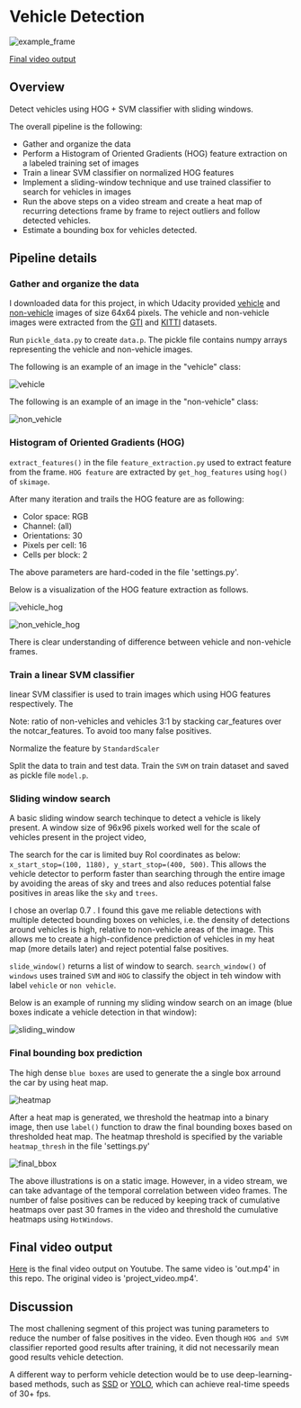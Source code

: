 # Vehicle Detection
![example_frame](example_images/final_bbox.png)

[Final video output](https://youtu.be/EKicEamm7JU)

## Overview
Detect vehicles using HOG + SVM classifier with sliding windows. 

The overall pipeline is the following:

* Gather and organize the data
* Perform a Histogram of Oriented Gradients (HOG) feature extraction on a labeled training set of images
* Train a linear SVM classifier on normalized HOG features
* Implement a sliding-window technique and use trained classifier to search for vehicles in images
* Run the above steps on a video stream and create a heat map of recurring detections frame by frame to reject outliers and follow detected vehicles.
* Estimate a bounding box for vehicles detected.

## Pipeline details
### Gather and organize the data
I downloaded data for this project, in which Udacity provided [vehicle](https://s3.amazonaws.com/udacity-sdc/Vehicle_Tracking/vehicles.zip) and [non-vehicle](https://s3.amazonaws.com/udacity-sdc/Vehicle_Tracking/non-vehicles.zip) images of size 64x64 pixels. The vehicle and non-vehicle images were extracted from the [GTI](http://www.gti.ssr.upm.es/data/Vehicle_database.html) and [KITTI](http://www.cvlibs.net/datasets/kitti/) datasets.

Run `pickle_data.py` to create `data.p`. The pickle file contains numpy arrays representing the vehicle and non-vehicle images.

The following is an example of an image in the "vehicle" class:

![vehicle](example_images/vehicle.png)

The following is an example of an image in the "non-vehicle" class:

![non_vehicle](example_images/non_vehicle.png)

### Histogram of Oriented Gradients (HOG)
 `extract_features()` in the file `feature_extraction.py` used to extract feature from the frame. `HOG feature` are extracted by `get_hog_features` using `hog()` of `skimage`.
    


After many iteration and trails the HOG feature are as following:

* Color space: RGB
* Channel: (all)
* Orientations: 30
* Pixels per cell: 16
* Cells per block: 2

The above parameters are hard-coded in the file 'settings.py'.

Below is a visualization of the HOG feature extraction as follows.

![vehicle_hog](example_images/vehicle_hog.png)



![non_vehicle_hog](example_images/non_vehicle_hog.png)

There is clear understanding of difference between vehicle and non-vehicle frames.



### Train a linear SVM classifier
linear SVM classifier is used to train images which using HOG features respectively. The 


        
Note: ratio of non-vehicles and vehicles 3:1 by stacking car_features over the notcar_features. To avoid too many false positives.
 
 Normalize the feature by `StandardScaler`

Split the data to train and test data. Train the `SVM` on train dataset and saved as pickle file `model.p`.


### Sliding window search
A basic sliding window search techinque to detect a vehicle is likely present. A window size of 96x96 pixels worked well for the scale of vehicles present in the project video, 


The search for the car is limited buy RoI coordinates as below: `x_start_stop=(100, 1180), y_start_stop=(400, 500)`. This allows the vehicle detector to perform faster than searching through the entire image by avoiding the areas of sky and trees and also reduces potential false positives in areas like the `sky` and `trees`.


I chose an overlap  0.7 . I found this gave me reliable detections with multiple detected bounding boxes on vehicles, i.e. the density of detections around vehicles is high, relative to non-vehicle areas of the image. This allows me to create a high-confidence prediction of vehicles in my heat map (more details later) and reject potential false positives.

`slide_window()` returns a list of window to search.
`search_window()` of `windows` uses trained `SVM` and `HOG` to classify the object in teh window with label `vehicle` or `non vehicle`. 


Below is an example of running my sliding window search on an image (blue boxes indicate a vehicle detection in that window):

![sliding_window](example_images/sliding_window.png)



### Final bounding box prediction

The high dense `blue boxes` are used to generate the a single box arround the car by using heat map.


![heatmap](example_images/heatmap.png)

After a heat map is generated, we threshold the heatmap into a binary image, then use `label()` function to draw the final bounding boxes based on thresholded heat map. The heatmap threshold is specified by the variable `heatmap_thresh` in the file 'settings.py' 

![final_bbox](example_images/final_bbox.png)

The above illustrations is on a static image. However, in a video stream, we can take advantage of the temporal correlation between video frames. The number of false positives can be reduced by keeping track of cumulative heatmaps over past 30 frames in the video and threshold the cumulative heatmaps using `HotWindows`.

## Final video output
[Here](https://youtu.be/cipgjd5fhWg) is the final video output on Youtube. The same video is 'out.mp4' in this repo. The original video is 'project_video.mp4'.

## Discussion
The most challening segment of this project was tuning parameters to reduce the number of false positives in the video. Even though `HOG and SVM` classifier reported good results after training, it did not necessarily mean good results vehicle detection.



A different way to perform vehicle detection would be to use deep-learning-based methods, such as [SSD](https://arxiv.org/abs/1512.02325) or [YOLO](https://arxiv.org/abs/1506.02640), which can achieve real-time speeds of 30+ fps.
